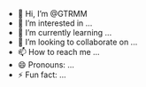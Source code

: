 - 👋 Hi, I’m @GTRMM
- 👀 I’m interested in ...
- 🌱 I’m currently learning ...
- 💞️ I’m looking to collaborate on ...
- 📫 How to reach me ...
- 😄 Pronouns: ...
- ⚡ Fun fact: ...

<!---
GTRMM/GTRMM is a ✨ special ✨ repository because its `README.md` (this file) appears on your GitHub profile.
You can click the Preview link to take a look at your changes.
--->
